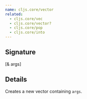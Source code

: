 ```yaml
---
name: cljs.core/vector
related:
  - cljs.core/vec
  - cljs.core/vector?
  - cljs.core/pop
  - cljs.core/into
---
```


## Signature
[& args]


## Details

Creates a new vector containing `args`.
